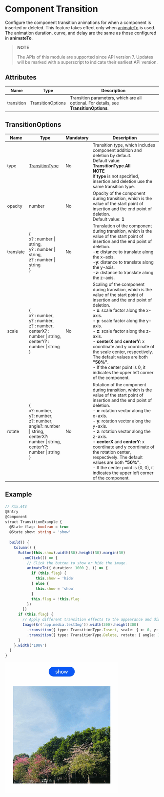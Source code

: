 # Component Transition

Configure the component transition animations for when a component is inserted or deleted. This feature takes effect only when [animateTo](ts-explicit-animation.md) is used. The animation duration, curve, and delay are the same as those configured in **animateTo**.

>  **NOTE**
>
>  The APIs of this module are supported since API version 7. Updates will be marked with a superscript to indicate their earliest API version.


## Attributes


| Name| Type| Description|
| -------- | -------- | -------- |
| transition | TransitionOptions | Transition parameters, which are all optional. For details, see **TransitionOptions**.|

## TransitionOptions

| Name| Type| Mandatory| Description|
| -------- | -------- | -------- | -------- |
| type | [TransitionType](ts-appendix-enums.md#transitiontype)  | No| Transition type, which includes component addition and deletion by default.<br>Default value: **TransitionType.All**<br>**NOTE**<br>If **type** is not specified, insertion and deletion use the same transition type.|
| opacity | number | No| Opacity of the component during transition, which is the value of the start point of insertion and the end point of deletion.<br>Default value: **1**|
| translate | {<br>x? : number \| string,<br>y? : number \| string,<br>z? : number \| string<br>} | No| Translation of the component during transition, which is the value of the start point of insertion and the end point of deletion.<br>-**x**: distance to translate along the x-axis.<br>-**y**: distance to translate along the y-axis.<br>-**z**: distance to translate along the z-axis.|
| scale | {<br>x? : number,<br>y? : number,<br>z? : number,<br>centerX? : number \| string,<br>centerY? : number \| string<br>} | No| Scaling of the component during transition, which is the value of the start point of insertion and the end point of deletion.<br>- **x**: scale factor along the x-axis.<br>- **y**: scale factor along the y-axis.<br>- **z**: scale factor along the z-axis.<br>- **centerX** and **centerY**: x coordinate and y coordinate of the scale center, respectively. The default values are both **"50%"**.<br>- If the center point is 0, it indicates the upper left corner of the component.<br>|
| rotate | {<br>x?: number,<br>y?: number,<br>z?: number,<br>angle?: number \| string,<br>centerX?: number \| string,<br>centerY?: number \| string<br>} | No| Rotation of the component during transition, which is the value of the start point of insertion and the end point of deletion.<br>- **x**: rotation vector along the x-axis.<br>- **y**: rotation vector along the y-axis.<br>- **z**: rotation vector along the z-axis.<br>- **centerX** and **centerY**: x coordinate and y coordinate of the rotation center, respectively. The default values are both **"50%"**.<br>- If the center point is (0, 0), it indicates the upper left corner of the component.|


## Example

```ts
// xxx.ets
@Entry
@Component
struct TransitionExample {
  @State flag: boolean = true
  @State show: string = 'show'

  build() {
    Column() {
      Button(this.show).width(80).height(30).margin(30)
        .onClick(() => {
          // Click the button to show or hide the image.
          animateTo({ duration: 1000 }, () => {
            if (this.flag) {
              this.show = 'hide'
            } else {
              this.show = 'show'
            }
            this.flag = !this.flag
          })
        })
      if (this.flag) {
        // Apply different transition effects to the appearance and disappearance of the image.
        Image($r('app.media.testImg')).width(300).height(300)
          .transition({ type: TransitionType.Insert, scale: { x: 0, y: 1.0 } })
          .transition({ type: TransitionType.Delete, rotate: { angle: 180 } })
      }
    }.width('100%')
  }
}
```

![animateTo](figures/animateTo.gif)
